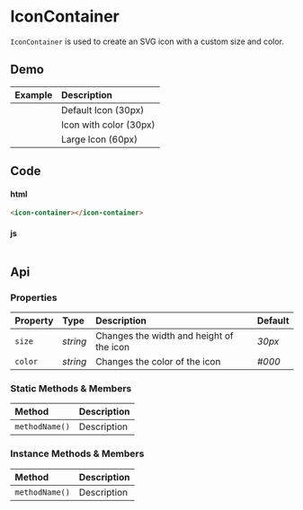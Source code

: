 # IconContainer
`IconContainer` is used to create an SVG icon with a custom size and color.

## Demo

| Example | Description |
| :--- | :--- |
| <icon-container></icon-container> | Default Icon (30px) |
| <icon-container color="#f06653"></icon-container> | Icon with color (30px) |
| <icon-container size="60px"></icon-container> | Large Icon (60px) |

## Code

#### html

```html
<icon-container></icon-container>
```

#### js

```js

```

## Api

### Properties

| Property | Type | Description | Default |
| :--- | :--- | :--- | :--- |
| `size` | *string* | Changes the width and height of the icon | *30px* |
| `color` | *string* | Changes the color of the icon | *#000* |

### Static Methods & Members

| Method | Description |
| :--- | :--- |
| `methodName()` | Description |

### Instance Methods & Members

| Method | Description |
| :--- | :--- |
| `methodName()` | Description |
